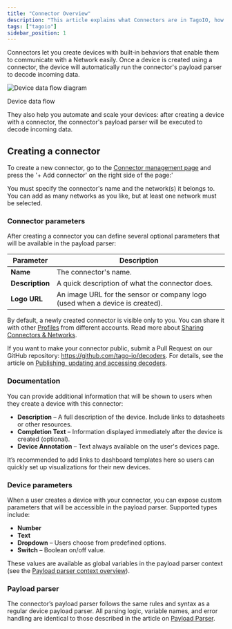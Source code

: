 ```yaml
---
title: "Connector Overview"
description: "This article explains what Connectors are in TagoIO, how they manage device communication and payload parsing, and how to create a new connector via the Connector management page."
tags: ["tagoio"]
sidebar_position: 1
---
```

Connectors let you create devices with built‑in behaviors that enable them to communicate with a Network easily. Once a device is created using a connector, the device will automatically run the connector's payload parser to decode incoming data.

![Device data flow diagram](/docs_imagem/tagoio/connector-overview-2.png)

Device data flow

They also help you automate and scale your devices: after creating a device with a connector, the connector's payload parser will be executed to decode incoming data.

## Creating a connector

To create a new connector, go to the [Connector management page](https://admin.tago.io/integrations/connector) and press the '+ Add connector' on the right side of the page:'

You must specify the connector's name and the network(s) it belongs to.  You can add as many networks as you like, but at least one network must be selected.

### Connector parameters

After creating a connector you can define several optional parameters that will be available in the payload parser:

| Parameter | Description |
|-----------|-------------|
| **Name** | The connector's name. |
| **Description** | A quick description of what the connector does. |
| **Logo URL** | An image URL for the sensor or company logo (used when a device is created). |

By default, a newly created connector is visible only to you. You can share it with other [Profiles](/docs/tagoio/profiles) from different accounts. Read more about [Sharing Connectors & Networks](/docs/tagoio/payload-parser/connector/sharing-connectors-networks).

If you want to make your connector public, submit a Pull Request on our GitHub repository: https://github.com/tago-io/decoders. For details, see the article on [Publishing, updating and accessing decoders](/docs/tagoio/payload-parser/connector/publishing-updating-and-accessing-decoders).

### Documentation

You can provide additional information that will be shown to users when they create a device with this connector:

- **Description** – A full description of the device. Include links to datasheets or other resources.
- **Completion Text** – Information displayed immediately after the device is created (optional).
- **Device Annotation** – Text always available on the user's devices page.

It’s recommended to add links to dashboard templates here so users can quickly set up visualizations for their new devices.

### Device parameters

When a user creates a device with your connector, you can expose custom parameters that will be accessible in the payload parser. Supported types include:

- **Number**
- **Text**
- **Dropdown** – Users choose from predefined options.
- **Switch** – Boolean on/off value.

These values are available as global variables in the payload parser context (see the [Payload parser context overview](/docs/tagoio/payload-parser/context-global-variables)).

### Payload parser

The connector’s payload parser follows the same rules and syntax as a regular device payload parser. All parsing logic, variable names, and error handling are identical to those described in the article on [Payload Parser](/docs/tagoio/payload-parser/).